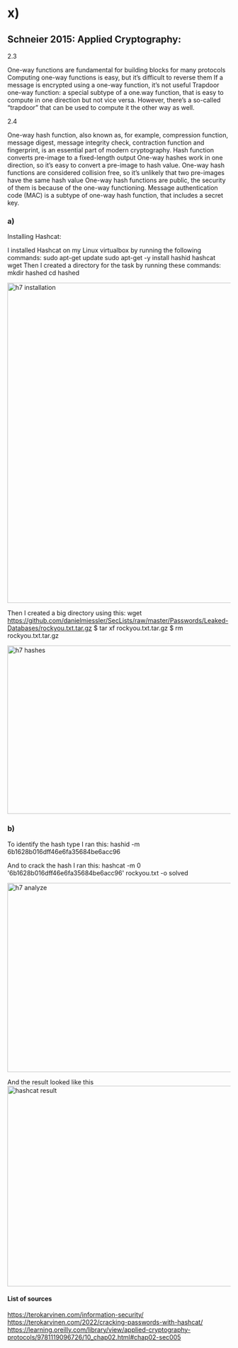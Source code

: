  # x)

## Schneier 2015: Applied Cryptography:

2.3

One-way functions are fundamental for building blocks for many protocols
Computing one-way functions is easy, but it’s difficult to reverse them
If a message is encrypted using a one-way function, it’s not useful
Trapdoor one-way function: a special subtype of a one.way function, that is easy to compute in one direction but not vice versa. However, there’s a so-called “trapdoor” that can be used to compute it the other way as well.

2.4

One-way hash function, also known as, for example, compression function, message digest, message integrity check, contraction function and fingerprint, is an essential part of modern cryptography.
Hash function converts pre-image to a fixed-length output
One-way hashes work in one direction, so it’s easy to convert a pre-image to hash value.
One-way hash functions are considered collision free, so it’s unlikely that two pre-images have the same hash value
One-way hash functions are public, the security of them is because of the one-way functioning.
Message authentication code (MAC) is a subtype of one-way hash function, that includes a secret key.

### a)

Installing Hashcat:

I installed Hashcat on my Linux virtualbox by running the following commands:
sudo apt-get update
sudo apt-get  -y install hashid hashcat wget
Then I created a directory for the task by running these commands: 
mkdir hashed
cd hashed


<img width="1262" height="723" alt="h7 installation" src="https://github.com/user-attachments/assets/a005f3a1-d0c4-41e5-96d0-0da1d15ec2cc" />


Then I created a big directory using this:
 wget https://github.com/danielmiessler/SecLists/raw/master/Passwords/Leaked-Databases/rockyou.txt.tar.gz
$ tar xf rockyou.txt.tar.gz
$ rm rockyou.txt.tar.gz


<img width="1263" height="380" alt="h7 hashes" src="https://github.com/user-attachments/assets/e24c229d-092f-4d8f-9f49-74d8837144b8" />

### b)

To identify the hash type I ran this:
hashid -m 6b1628b016dff46e6fa35684be6acc96

And to crack the hash I ran this: hashcat -m 0 '6b1628b016dff46e6fa35684be6acc96' rockyou.txt -o solved


<img width="1178" height="427" alt="h7 analyze" src="https://github.com/user-attachments/assets/21a9cd17-f206-4bb5-9217-a364a9e64f4b" />

And the result looked like this
<img width="786" height="453" alt="hashcat result" src="https://github.com/user-attachments/assets/4220673a-acc3-49a3-840c-961d1cb08864" />

#### List of sources
https://terokarvinen.com/information-security/
https://terokarvinen.com/2022/cracking-passwords-with-hashcat/
https://learning.oreilly.com/library/view/applied-cryptography-protocols/9781119096726/10_chap02.html#chap02-sec005







